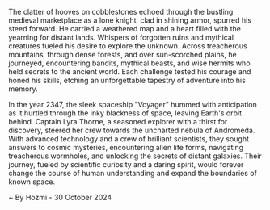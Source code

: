 
The clatter of hooves on cobblestones echoed through the bustling medieval marketplace as a lone knight, clad in shining armor, spurred his steed forward. He carried a weathered map and a heart filled with the yearning for distant lands. Whispers of forgotten ruins and mythical creatures fueled his desire to explore the unknown. Across treacherous mountains, through dense forests, and over sun-scorched plains, he journeyed, encountering bandits, mythical beasts, and wise hermits who held secrets to the ancient world. Each challenge tested his courage and honed his skills, etching an unforgettable tapestry of adventure into his memory. 

In the year 2347, the sleek spaceship "Voyager" hummed with anticipation as it hurtled through the inky blackness of space, leaving Earth's orbit behind. Captain Lyra Thorne, a seasoned explorer with a thirst for discovery, steered her crew towards the uncharted nebula of Andromeda. With advanced technology and a crew of brilliant scientists, they sought answers to cosmic mysteries, encountering alien life forms, navigating treacherous wormholes, and unlocking the secrets of distant galaxies. Their journey, fueled by scientific curiosity and a daring spirit, would forever change the course of human understanding and expand the boundaries of known space. 

~ By Hozmi - 30 October 2024
